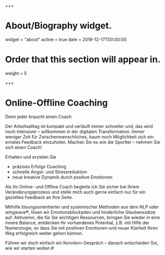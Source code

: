+++
# About/Biography widget.
widget = "about"
active = true
date = 2018-12-17T00:00:00

# Order that this section will appear in.
weight = 5

+++

# Online-Offline Coaching

Denn jeder braucht einen Coach

Der Arbeitsalltag ist kompakt und verläuft immer schneller und, das wird noch intensiver – willkommen in der digitalen Transformation. Immer weniger Zeit für Zwischenmenschliches, kaum noch Möglichkeit sich ein ernstes Feedback einzuholen. Machen Sie es wie die Sportler – nehmen Sie sich einen Coach!

Erhalten und erzielen Sie

* präzises Erfolgs Coaching
* schnelle Angst- und Stressreduktion
* neue kreative Dynamik durch positive Emotionen

Als Ihr Online- und Offline Coach begleite ich Sie sicher bei Ihrem Veränderungsprozess und stelle mich auch gerne einfach nur für ein gezieltes Feedback an Ihre Seite.

Mithilfe lösungsorientierter und systemischer Methoden aus dem NLP oder wingwave®, lösen wir Emotionsblockaden und hinderliche Glaubenssätze auf. Aktivieren, die für Sie wichtigen Ressourcen, bringen Sie wieder in eine innere Balance, entdecken Ihr vorhandenes Potential, z.B. mit Hilfe der Numerologie, so dass Sie mit positiven Emotionen und neuer Klarheit Ihren Weg erfolgreich weiter gehen können.

Führen wir doch einfach ein Kennlern-Gespräch – danach entscheiden Sie, wie wir starten wollen.#